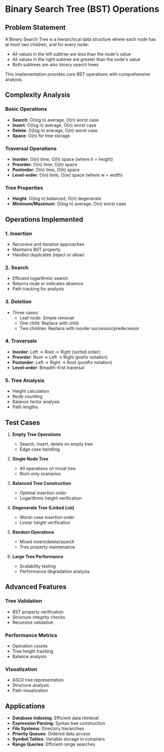 # Binary Search Tree (BST) Operations

## Problem Statement

A Binary Search Tree is a hierarchical data structure where each node has at most two children, and for every node:
- All values in the left subtree are less than the node's value
- All values in the right subtree are greater than the node's value
- Both subtrees are also binary search trees

This implementation provides core BST operations with comprehensive analysis.

## Complexity Analysis

### Basic Operations
- **Search**: O(log n) average, O(n) worst case
- **Insert**: O(log n) average, O(n) worst case  
- **Delete**: O(log n) average, O(n) worst case
- **Space**: O(n) for tree storage

### Traversal Operations
- **Inorder**: O(n) time, O(h) space (where h = height)
- **Preorder**: O(n) time, O(h) space
- **Postorder**: O(n) time, O(h) space
- **Level-order**: O(n) time, O(w) space (where w = width)

### Tree Properties
- **Height**: O(log n) balanced, O(n) degenerate
- **Minimum/Maximum**: O(log n) average, O(n) worst case

## Operations Implemented

### 1. Insertion
- Recursive and iterative approaches
- Maintains BST property
- Handles duplicates (reject or allow)

### 2. Search
- Efficient logarithmic search
- Returns node or indicates absence
- Path tracking for analysis

### 3. Deletion
- Three cases:
  - Leaf node: Simple removal
  - One child: Replace with child
  - Two children: Replace with inorder successor/predecessor

### 4. Traversals
- **Inorder**: Left → Root → Right (sorted order)
- **Preorder**: Root → Left → Right (prefix notation)
- **Postorder**: Left → Right → Root (postfix notation)
- **Level-order**: Breadth-first traversal

### 5. Tree Analysis
- Height calculation
- Node counting
- Balance factor analysis
- Path lengths

## Test Cases

1. **Empty Tree Operations**
   - Search, insert, delete on empty tree
   - Edge case handling

2. **Single Node Tree**
   - All operations on trivial tree
   - Root-only scenarios

3. **Balanced Tree Construction**
   - Optimal insertion order
   - Logarithmic height verification

4. **Degenerate Tree (Linked List)**
   - Worst-case insertion order
   - Linear height verification

5. **Random Operations**
   - Mixed insert/delete/search
   - Tree property maintenance

6. **Large Tree Performance**
   - Scalability testing
   - Performance degradation analysis

## Advanced Features

### Tree Validation
- BST property verification
- Structure integrity checks
- Recursive validation

### Performance Metrics
- Operation counts
- Tree height tracking
- Balance analysis

### Visualization
- ASCII tree representation
- Structure analysis
- Path visualization

## Applications

- **Database Indexing**: Efficient data retrieval
- **Expression Parsing**: Syntax tree construction  
- **File Systems**: Directory hierarchies
- **Priority Queues**: Ordered data access
- **Symbol Tables**: Variable storage in compilers
- **Range Queries**: Efficient range searches